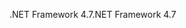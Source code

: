 <span data-ttu-id="106ed-101">.NET Framework 4.7</span><span class="sxs-lookup"><span data-stu-id="106ed-101">.NET Framework 4.7</span></span>